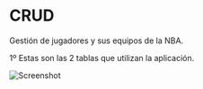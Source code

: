 # CRUD

Gestión de jugadores y sus equipos de la NBA.


1º Estas son las 2 tablas que utilizan la aplicación.

![Screenshot](Captura1.PNG)
